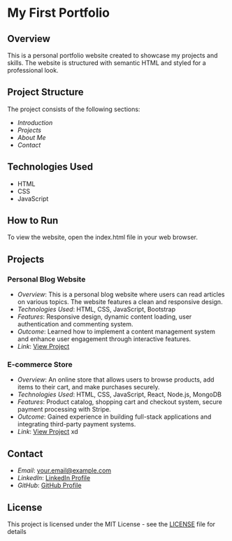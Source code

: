 # My First Portfolio

## Overview

This is a personal portfolio website created to showcase my projects and skills. The website is structured with semantic HTML and styled for a professional look.

## Project Structure

The project consists of the following sections:
- *Introduction*
- *Projects*
- *About Me*
- *Contact*

## Technologies Used

- HTML
- CSS
- JavaScript

## How to Run

To view the website, open the index.html file in your web browser.

## Projects

### Personal Blog Website

- *Overview*: This is a personal blog website where users can read articles on various topics. The website features a clean and responsive design.
- *Technologies Used*: HTML, CSS, JavaScript, Bootstrap
- *Features*: Responsive design, dynamic content loading, user authentication and commenting system.
- *Outcome*: Learned how to implement a content management system and enhance user engagement through interactive features.
- *Link*: [View Project](https://example.com/personal-blog)

### E-commerce Store

- *Overview*: An online store that allows users to browse products, add items to their cart, and make purchases securely.
- *Technologies Used*: HTML, CSS, JavaScript, React, Node.js, MongoDB
- *Features*: Product catalog, shopping cart and checkout system, secure payment processing with Stripe.
- *Outcome*: Gained experience in building full-stack applications and integrating third-party payment systems.
- *Link*: [View Project](https://example.com/e-commerce-store) xd

## Contact

- *Email*: [your.email@example.com](mailto:your.email@example.com)
- *LinkedIn*: [LinkedIn Profile](https://www.linkedin.com/in/yourprofile)
- *GitHub*: [GitHub Profile](https://github.com/yourusername)

## License

This project is licensed under the MIT License - see the [LICENSE](LICENSE) file for details